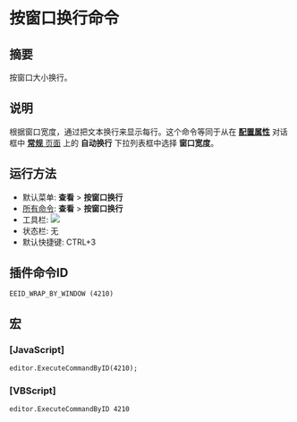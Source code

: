 # 按窗口换行命令

## 摘要

按窗口大小换行。

## 说明

根据窗口宽度，通过把文本换行来显示每行。这个命令等同于从在 **[配置属性](../../dlg/properties/index)** 对话框中 [**常规** 页面](../../dlg/properties/general/index) 上的 **自动换行** 下拉列表框中选择 **窗口宽度**。

## 运行方法

- 默认菜单: **查看** \> **按窗口换行**
- [所有命令](../tools/all_commands): **查看** >
**按窗口换行**
- 工具栏: ![](../../images/wrapbywindow..png)
- 状态栏: 无
- 默认快捷键: CTRL+3

## 插件命令ID

```
EEID_WRAP_BY_WINDOW (4210)
```

## 宏

### \[JavaScript\]

```
editor.ExecuteCommandByID(4210);
```

### \[VBScript\]

```
editor.ExecuteCommandByID 4210
```

